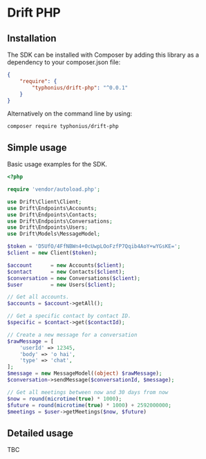 # Drift PHP

## Installation
The SDK can be installed with Composer by adding this library as a dependency to your composer.json file:

```json
{
    "require": {
        "typhonius/drift-php": "^0.0.1"
    }
}
```

Alternatively on the command line by using:

`composer require typhonius/drift-php`

## Simple usage
Basic usage examples for the SDK.

```php
<?php

require 'vendor/autoload.php';

use Drift\Client\Client;
use Drift\Endpoints\Accounts;
use Drift\Endpoints\Contacts;
use Drift\Endpoints\Conversations;
use Drift\Endpoints\Users;
use Drift\Models\MessageModel;

$token = 'D5UfO/4FfNBWn4+0cUwpLOoFzfP7Qqib4AoY+wYGsKE=';
$client = new Client($token);

$account      = new Accounts($client);
$contact      = new Contacts($client);
$conversation = new Conversations($client);
$user         = new Users($client);

// Get all accounts.
$accounts = $account->getAll();

// Get a specific contact by contact ID.
$specific = $contact->get($contactId);

// Create a new message for a conversation
$rawMessage = [
    'userId' => 12345,
    'body' => 'o hai',
    'type' => 'chat',
];
$message = new MessageModel((object) $rawMessage);
$conversation->sendMessage($conversationId, $message);

// Get all meetings between now and 30 days from now
$now = round(microtime(true) * 1000);
$future = round(microtime(true) * 1000) + 2592000000;
$meetings = $user->getMeetings($now, $future)

```


## Detailed usage
TBC